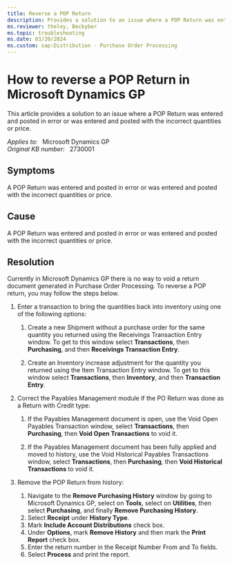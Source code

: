 ```yaml
---
title: Reverse a POP Return
description: Provides a solution to an issue where a POP Return was entered and posted in error or was entered and posted with the incorrect quantities or price.
ms.reviewer: theley, Beckyber
ms.topic: troubleshooting
ms.date: 03/20/2024
ms.custom: sap:Distribution - Purchase Order Processing
---
```

# How to reverse a POP Return in Microsoft Dynamics GP

This article provides a solution to an issue where a POP Return was entered and posted in error or was entered and posted with the incorrect quantities or price.

_Applies to:_ &nbsp; Microsoft Dynamics GP  
_Original KB number:_ &nbsp; 2730001

## Symptoms

A POP Return was entered and posted in error or was entered and posted with the incorrect quantities or price.

## Cause

A POP Return was entered and posted in error or was entered and posted with the incorrect quantities or price.

## Resolution

Currently in Microsoft Dynamics GP there is no way to void a return document generated in Purchase Order Processing. To reverse a POP return, you may follow the steps below.

1. Enter a transaction to bring the quantities back into inventory using one of the following options:

    1. Create a new Shipment without a purchase order for the same quantity you returned using the Receivings Transaction Entry window. To get to this window select **Transactions**, then **Purchasing**, and then **Receivings Transaction Entry**.

    1. Create an Inventory increase adjustment for the quantity you returned using the Item Transaction Entry window. To get to this window select **Transactions**, then **Inventory**, and then **Transaction Entry**.

2. Correct the Payables Management module if the PO Return was done as a Return with Credit type:

    1. If the Payables Management document is open, use the Void Open Payables Transaction window, select **Transactions**, then **Purchasing**, then **Void Open Transactions** to void it.

    1. If the Payables Management document has been fully applied and moved to history, use the Void Historical Payables Transactions window, select **Transactions**, then **Purchasing**, then **Void Historical Transactions** to void it.

3. Remove the POP Return from history:

    1. Navigate to the **Remove Purchasing History** window by going to Microsoft Dynamics GP, select on **Tools**, select on **Utilities**, then select **Purchasing**, and finally **Remove Purchasing History**.
    1. Select **Receipt** under **History Type**.
    1. Mark **Include Account Distributions** check box.
    1. Under **Options**, mark **Remove History** and then mark the **Print Report** check box.
    1. Enter the return number in the Receipt Number From and To fields.
    1. Select **Process** and print the report.
